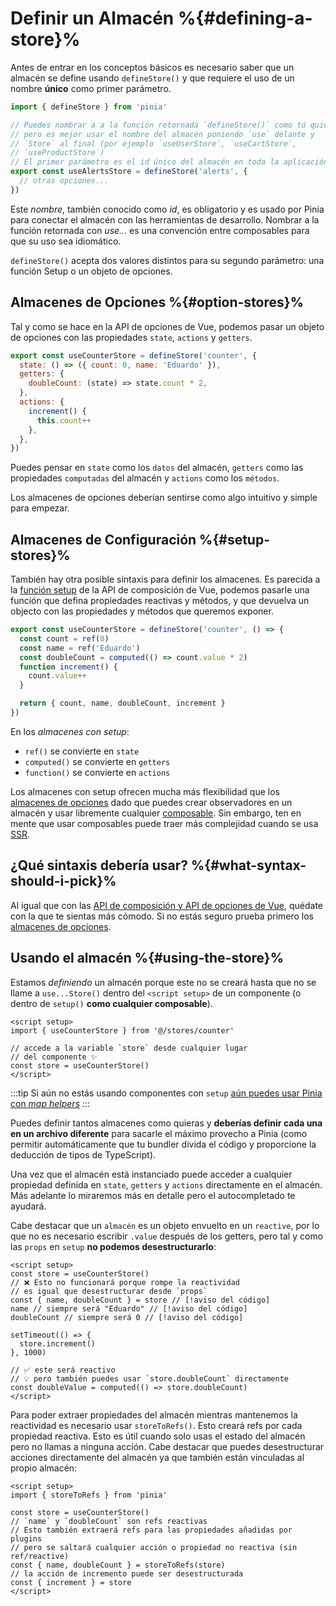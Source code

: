 # Definir un Almacén %{#defining-a-store}%

<VueSchoolLink
  href="https://vueschool.io/lessons/define-your-first-pinia-store"
  title="Learn how to define and use stores in Pinia"
/>

Antes de entrar en los conceptos básicos es necesario saber que un almacén se define usando `defineStore()` y que requiere el uso de un nombre **único** como primer parámetro.

```js
import { defineStore } from 'pinia'

// Puedes nombrar a a la función retornada `defineStore()` como tú quieras
// pero es mejor usar el nombre del almacén poniendo `use` delante y 
// `Store` al final (por ejemplo `useUserStore`, `useCartStore`, 
// `useProductStore`)
// El primer parámetro es el id único del almacén en toda la aplicación
export const useAlertsStore = defineStore('alerts', {
  // otras opciones...
})
```

Este _nombre_, también conocido como _id_, es obligatorio y es usado por Pinia para conectar el almacén con las herramientas de desarrollo. Nombrar a la función retornada con _use..._ es una convención entre composables para que su uso sea idiomático.

`defineStore()` acepta dos valores distintos para su segundo parámetro: una función Setup o un objeto de opciones.

## Almacenes de Opciones %{#option-stores}%

Tal y como se hace en la API de opciones de Vue, podemos pasar un objeto de opciones con las propiedades `state`, `actions` y `getters`.

```js {2-10}
export const useCounterStore = defineStore('counter', {
  state: () => ({ count: 0, name: 'Eduardo' }),
  getters: {
    doubleCount: (state) => state.count * 2,
  },
  actions: {
    increment() {
      this.count++
    },
  },
})
```

Puedes pensar en `state` como los `datos` del almacén, `getters` como las propiedades `computadas` del almacén y `actions` como los `métodos`.

Los almacenes de opciones deberían sentirse como algo intuitivo y simple para empezar.

## Almacenes de Configuración %{#setup-stores}%

También hay otra posible sintaxis para definir los almacenes. Es parecida a la [función setup](https://vuejs.org/api/composition-api-setup.html) de la API de composición de Vue, podemos pasarle una función que defina propiedades reactivas y métodos, y que devuelva un objecto con las propiedades y métodos que queremos exponer.

```js
export const useCounterStore = defineStore('counter', () => {
  const count = ref(0)
  const name = ref('Eduardo')
  const doubleCount = computed(() => count.value * 2)
  function increment() {
    count.value++
  }

  return { count, name, doubleCount, increment }
})
```

En los _almacenes con setup_:

- `ref()` se convierte en `state`
- `computed()` se convierte en `getters`
- `function()` se convierte en `actions`

Los almacenes con setup ofrecen mucha más flexibilidad que los [almacenes de opciones](#option-stores) dado que puedes crear observadores en un almacén y usar libremente cualquier [composable](https://vuejs.org/guide/reusability/composables.html#composables). Sin embargo, ten en mente que usar composables puede traer más complejidad cuando se usa [SSR](../cookbook/composables.md).

## ¿Qué sintaxis debería usar? %{#what-syntax-should-i-pick}%

Al igual que con las [API de composición y API de opciones de Vue](https://vuejs.org/guide/introduction.html#which-to-choose), quédate con la que te sientas más cómodo. Si no estás seguro prueba primero los [almacenes de opciones](#option-stores).

## Usando el almacén %{#using-the-store}%

Estamos _definiendo_ un almacén porque este no se creará hasta que no se llame a `use...Store()` dentro del `<script setup>` de un componente (o dentro de `setup()` **como cualquier composable**).

```vue
<script setup>
import { useCounterStore } from '@/stores/counter'

// accede a la variable `store` desde cualquier lugar
// del componente ✨
const store = useCounterStore()
</script>
```

:::tip
Si aún no estás usando componentes con `setup` [aún puedes usar Pinia con _map helpers_](../cookbook/options-api.md)
:::

Puedes definir tantos almacenes como quieras y **deberías definir cada una en un archivo diferente** para sacarle el máximo provecho a Pinia (como permitir automáticamente que tu bundler divida el código y proporcione la deducción de tipos de TypeScript).

Una vez que el almacén está instanciado puede acceder a cualquier propiedad definida en `state`, `getters` y `actions` directamente en el almacén. Más adelante lo miraremos más en detalle pero el autocompletado te ayudará.

Cabe destacar que un `almacén` es un objeto envuelto en un `reactive`, por lo que no es necesario escribir `.value` después de los getters, pero tal y como las `props` en `setup` **no podemos desestructurarlo**:

```vue
<script setup>
const store = useCounterStore()
// ❌ Esto no funcionará porque rompe la reactividad
// es igual que desestructurar desde `props`
const { name, doubleCount } = store // [!aviso del código]
name // siempre será "Eduardo" // [!aviso del código]
doubleCount // siempre será 0 // [!aviso del código]

setTimeout(() => {
  store.increment()
}, 1000)

// ✅ este será reactivo
// 💡 pero también puedes usar `store.doubleCount` directamente
const doubleValue = computed(() => store.doubleCount)
</script>
```

Para poder extraer propiedades del almacén mientras mantenemos la reactividad es necesario usar `storeToRefs()`. Esto creará refs por cada propiedad reactiva. Esto es útil cuando solo usas el estado del almacén pero no llamas a ninguna acción. Cabe destacar que puedes desestructurar acciones directamente del almacén ya que también están vinculadas al propio almacén:

```vue
<script setup>
import { storeToRefs } from 'pinia'

const store = useCounterStore()
// `name` y `doubleCount` son refs reactivas
// Esto también extraerá refs para las propiedades añadidas por plugins
// pero se saltará cualquier acción o propiedad no reactiva (sin ref/reactive)
const { name, doubleCount } = storeToRefs(store)
// la acción de incremento puede ser desestructurada
const { increment } = store
</script>
```
